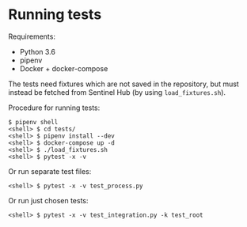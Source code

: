 # Running tests

Requirements:
- Python 3.6
- pipenv
- Docker + docker-compose

The tests need fixtures which are not saved in the repository, but must instead be fetched from Sentinel Hub (by using `load_fixtures.sh`).

Procedure for running tests:
```
$ pipenv shell
<shell> $ cd tests/
<shell> $ pipenv install --dev
<shell> $ docker-compose up -d
<shell> $ ./load_fixtures.sh
<shell> $ pytest -x -v
```

Or run separate test files:
```
<shell> $ pytest -x -v test_process.py
```

Or run just chosen tests:
```
<shell> $ pytest -x -v test_integration.py -k test_root
```




